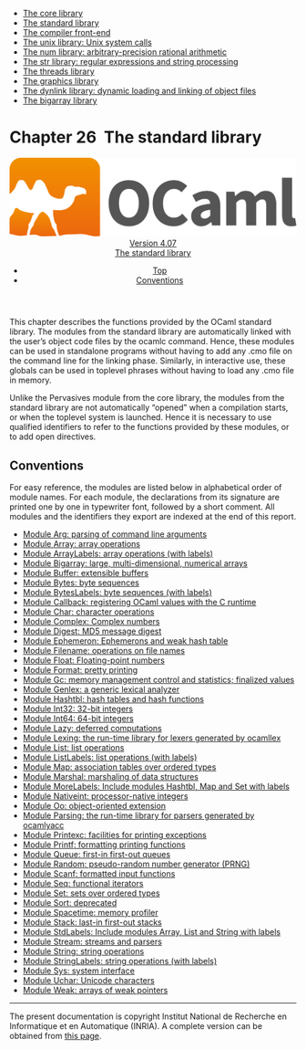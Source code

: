 <!-- ((! set title Manual !)) ((! set documentation !)) ((! set manual !)) ((! set nobreadcrumb !)) -->
<div class="manual content"><ul class="part_menu"><li><a href="core.html">The core library</a></li><li class="active"><a href="stdlib.html">The standard library</a></li><li><a href="parsing.html">The compiler front-end</a></li><li><a href="libunix.html">The unix library: Unix system calls</a></li><li><a href="libnum.html">The num library: arbitrary-precision rational arithmetic</a></li><li><a href="libstr.html">The str library: regular expressions and string processing</a></li><li><a href="libthreads.html">The threads library</a></li><li><a href="libgraph.html">The graphics library</a></li><li><a href="libdynlink.html">The dynlink library: dynamic loading and linking of object files</a></li><li><a href="libbigarray.html">The bigarray library</a></li></ul>




<h1 class="chapter" id="sec557"><span>Chapter 26</span>&nbsp;&nbsp;The standard library</h1>
<header><nav class="toc brand"><a class="brand" href="https://ocaml.org/"><img src="colour-logo-gray.svg" class="svg" alt="OCaml"></a></nav><nav class="toc"><div class="toc_version"><a href="/docs" id="version-select">Version 4.07</a></div><div class="toc_title"><a href="#">The standard library</a></div><ul><li class="top"><a href="#">Top</a></li>
<li><a href="stdlib.html#sec558">Conventions</a>
</li></ul></nav></header>
<p> <a id="c:stdlib"></a></p><p>This chapter describes the functions provided by the OCaml
standard library. The modules from the standard library are
automatically linked with the user’s object code files by the <span class="c003">ocamlc</span>
command. Hence, these modules can be used in standalone programs without
having to add any <span class="c003">.cmo</span> file on the command line for the linking
phase. Similarly, in interactive use, these globals can be used in
toplevel phrases without having to load any <span class="c003">.cmo</span> file in memory.</p><p>Unlike the <span class="c003">Pervasives</span> module from the core library, the modules from the
standard library are not automatically “opened” when a compilation
starts, or when the toplevel system is launched. Hence it is necessary
to use qualified identifiers to refer to the functions provided by these
modules, or to add <span class="c003">open</span> directives.</p><p><a id="stdlib:top"></a></p><h2 class="section" id="sec558">Conventions</h2>
<p>For easy reference, the modules are listed below in alphabetical order
of module names.
For each module, the declarations from its signature are printed
one by one in typewriter font, followed by a short comment.
All modules and the identifiers they export are indexed at the end of
this report.</p><ul class="ftoc2"><li class="li-links">
<a href="../../api/4.07/Arg.html">Module <span class="c003">Arg</span>: parsing of command line arguments</a>
</li><li class="li-links"><a href="../../api/4.07/Array.html">Module <span class="c003">Array</span>: array operations</a>
</li><li class="li-links"><a href="../../api/4.07/ArrayLabels.html">Module <span class="c003">ArrayLabels</span>: array operations (with labels)</a>
</li><li class="li-links"><a href="../../api/4.07/Bigarray.html">Module <span class="c003">Bigarray</span>: large, multi-dimensional, numerical arrays</a>
</li><li class="li-links"><a href="../../api/4.07/Buffer.html">Module <span class="c003">Buffer</span>: extensible buffers</a>
</li><li class="li-links"><a href="../../api/4.07/Bytes.html">Module <span class="c003">Bytes</span>: byte sequences</a>
</li><li class="li-links"><a href="../../api/4.07/BytesLabels.html">Module <span class="c003">BytesLabels</span>: byte sequences (with labels)</a>
</li><li class="li-links"><a href="../../api/4.07/Callback.html">Module <span class="c003">Callback</span>: registering OCaml values with the C runtime</a>
</li><li class="li-links"><a href="../../api/4.07/Char.html">Module <span class="c003">Char</span>: character operations</a>
</li><li class="li-links"><a href="../../api/4.07/Complex.html">Module <span class="c003">Complex</span>: Complex numbers</a>
</li><li class="li-links"><a href="../../api/4.07/Digest.html">Module <span class="c003">Digest</span>: MD5 message digest</a>
</li><li class="li-links"><a href="../../api/4.07/Ephemeron.html">Module <span class="c003">Ephemeron</span>: Ephemerons and weak hash table</a>
</li><li class="li-links"><a href="../../api/4.07/Filename.html">Module <span class="c003">Filename</span>: operations on file names</a>
</li><li class="li-links"><a href="../../api/4.07/Float.html">Module <span class="c003">Float</span>: Floating-point numbers</a>
</li><li class="li-links"><a href="../../api/4.07/Format.html">Module <span class="c003">Format</span>: pretty printing</a>
</li><li class="li-links"><a href="../../api/4.07/Gc.html">Module <span class="c003">Gc</span>: memory management control and statistics; finalized values</a>
</li><li class="li-links"><a href="../../api/4.07/Genlex.html">Module <span class="c003">Genlex</span>: a generic lexical analyzer</a>
</li><li class="li-links"><a href="../../api/4.07/Hashtbl.html">Module <span class="c003">Hashtbl</span>: hash tables and hash functions</a>
</li><li class="li-links"><a href="../../api/4.07/Int32.html">Module <span class="c003">Int32</span>: 32-bit integers</a>
</li><li class="li-links"><a href="../../api/4.07/Int64.html">Module <span class="c003">Int64</span>: 64-bit integers</a>
</li><li class="li-links"><a href="../../api/4.07/Lazy.html">Module <span class="c003">Lazy</span>: deferred computations</a>
</li><li class="li-links"><a href="../../api/4.07/Lexing.html">Module <span class="c003">Lexing</span>: the run-time library for lexers generated by <span class="c003">ocamllex</span></a>
</li><li class="li-links"><a href="../../api/4.07/List.html">Module <span class="c003">List</span>: list operations</a>
</li><li class="li-links"><a href="../../api/4.07/ListLabels.html">Module <span class="c003">ListLabels</span>: list operations (with labels)</a>
</li><li class="li-links"><a href="../../api/4.07/Map.html">Module <span class="c003">Map</span>: association tables over ordered types</a>
</li><li class="li-links"><a href="../../api/4.07/Marshal.html">Module <span class="c003">Marshal</span>: marshaling of data structures</a>
</li><li class="li-links"><a href="../../api/4.07/MoreLabels.html">Module <span class="c003">MoreLabels</span>: Include modules <span class="c003">Hashtbl</span>, <span class="c003">Map</span> and <span class="c003">Set</span> with labels</a>
</li><li class="li-links"><a href="../../api/4.07/Nativeint.html">Module <span class="c003">Nativeint</span>: processor-native integers</a>
</li><li class="li-links"><a href="../../api/4.07/Oo.html">Module <span class="c003">Oo</span>: object-oriented extension</a>
</li><li class="li-links"><a href="../../api/4.07/Parsing.html">Module <span class="c003">Parsing</span>: the run-time library for parsers generated by <span class="c003">ocamlyacc</span></a>
</li><li class="li-links"><a href="../../api/4.07/Printexc.html">Module <span class="c003">Printexc</span>: facilities for printing exceptions</a>
</li><li class="li-links"><a href="../../api/4.07/Printf.html">Module <span class="c003">Printf</span>: formatting printing functions</a>
</li><li class="li-links"><a href="../../api/4.07/Queue.html">Module <span class="c003">Queue</span>: first-in first-out queues</a>
</li><li class="li-links"><a href="../../api/4.07/Random.html">Module <span class="c003">Random</span>: pseudo-random number generator (PRNG)</a>
</li><li class="li-links"><a href="../../api/4.07/Scanf.html">Module <span class="c003">Scanf</span>: formatted input functions</a>
</li><li class="li-links"><a href="../../api/4.07/Seq.html">Module <span class="c003">Seq</span>: functional iterators</a>
</li><li class="li-links"><a href="../../api/4.07/Set.html">Module <span class="c003">Set</span>: sets over ordered types</a>
</li><li class="li-links"><a href="../../api/4.07/Sort.html">Module <span class="c003">Sort</span>: deprecated</a>
</li><li class="li-links"><a href="../../api/4.07/Spacetime.html">Module <span class="c003">Spacetime</span>: memory profiler</a>
</li><li class="li-links"><a href="../../api/4.07/Stack.html">Module <span class="c003">Stack</span>: last-in first-out stacks</a>
</li><li class="li-links"><a href="../../api/4.07/StdLabels.html">Module <span class="c003">StdLabels</span>: Include modules <span class="c003">Array</span>, <span class="c003">List</span> and <span class="c003">String</span> with labels</a>
</li><li class="li-links"><a href="../../api/4.07/Stream.html">Module <span class="c003">Stream</span>: streams and parsers</a>
</li><li class="li-links"><a href="../../api/4.07/String.html">Module <span class="c003">String</span>: string operations</a>
</li><li class="li-links"><a href="../../api/4.07/StringLabels.html">Module <span class="c003">StringLabels</span>: string operations (with labels)</a>
</li><li class="li-links"><a href="../../api/4.07/Sys.html">Module <span class="c003">Sys</span>: system interface</a>
</li><li class="li-links"><a href="../../api/4.07/Uchar.html">Module <span class="c003">Uchar</span>: Unicode characters</a>
</li><li class="li-links"><a href="../../api/4.07/Weak.html">Module <span class="c003">Weak</span>: arrays of weak pointers</a>
</li></ul>
<hr>





<div class="copyright">The present documentation is copyright Institut National de Recherche en Informatique et en Automatique (INRIA). A complete version can be obtained from <a href="http://caml.inria.fr/pub/docs/manual-ocaml/">this page</a>.</div></div>